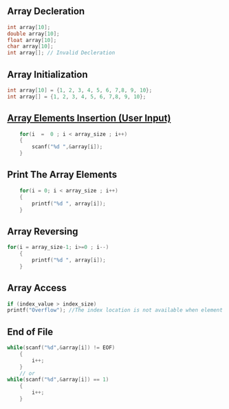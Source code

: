 
## Array Decleration
```c
int array[10];
double array[10];
float array[10];
char array[10];
int array[]; // Invalid Decleration
```

## Array Initialization
```c
int array[10] = {1, 2, 3, 4, 5, 6, 7,8, 9, 10};
int array[] = {1, 2, 3, 4, 5, 6, 7,8, 9, 10};
```

## [Array Elements Insertion (User Input)](..lab1/1.c)
```c
    for(i  =  0 ; i < array_size ; i++)
    {
        scanf("%d ",&array[i]);
    }
```

## Print The Array Elements
```c
    for(i = 0; i < array_size ; i++)
    {
        printf("%d ", array[i]);
    }
```

## Array Reversing
```c
for(i = array_size-1; i>=0 ; i--)
    {
        printf("%d ", array[i]);
    }
```

## Array Access
```c
if (index_value > index_size)
printf("Overflow"); //The index location is not available when element accessing become out of bound.
```

## End of File
```c
while(scanf("%d",&array[i]) != EOF)
    {
        i++;
    }
    // or
while(scanf("%d",&array[i]) == 1)
    {
        i++;
    }
```

